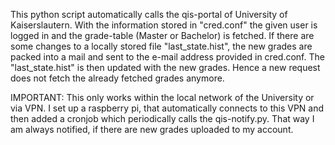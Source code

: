 This python script automatically calls the qis-portal of University of Kaiserslautern. With the information stored in "cred.conf"
the given user is logged in and the grade-table (Master or Bachelor) is fetched. If there are some changes to a locally stored file "last_state.hist", the new grades are packed into a mail and sent to the e-mail address provided in cred.conf. The "last_state.hist" is then updated with 
the new grades. Hence a new request does not fetch the already fetched grades anymore.

IMPORTANT:
This only works within the local network of the University or via VPN.
I set up a raspberry pi, that automatically connects to this VPN and then added a cronjob which periodically calls the qis-notify.py.
That way I am always notified, if there are new grades uploaded to my account.
